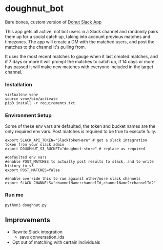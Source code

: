 # doughnut_bot
Bare bones, custom version of [Donut Slack App](https://slack.com/apps/A11MJ51SR-donut?tab=more_info)

This app gets all active, not bot users in a Slack channel and randomly pairs them up for a social catch up, taking into account previous matches and timezones.
The app will create a DM with the matched users, and post the matches to the channel it's pulling from.

It uses the most recent matches to gauge when it last created matches, and if 7 days or more it will prompt the matches to catch up, if 14 days or more has passed it will make new matches with everyone included in the target channel.

### Installation
```shell
virtualenv venv
source venv/bin/activate
pip3 install -r requirements.txt
```

### Environment Setup
Some of these env vars are defaulted, the token and bucket names are the only required env vars.
Post matches is required to be true to execute fully.
```shell
export SLACK_API_TOKEN="SlackTokenHere" # get a slack integration token from your slack admin
export DOUGHNUT_S3_BUCKET="doughnut-store" # replace as required

#defaulted env vars
#enable POST_MATCHES to actually post results to slack, and to write history to s3
export POST_MATCHES=false

#enable override this to run against other/more slack channels 
export SLACK_CHANNELS="channelName:channelId,channelName2:channelId2" 
```

### Run me
```shell
python3 doughnut.py
```

## Improvements
 - Rewrite Slack integration
   - save conversation_ids
 - Opt out of matching with certain individuals
